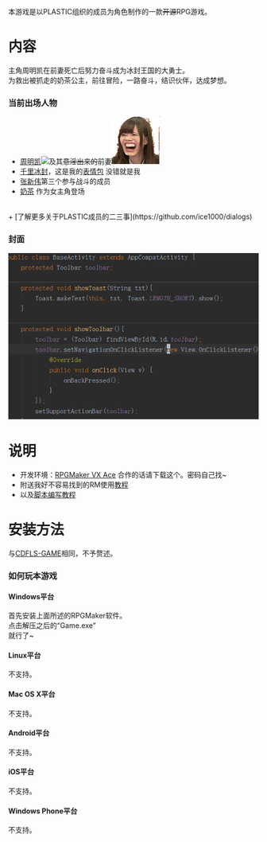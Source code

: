 本游戏是以PLASTIC组织的成员为角色制作的一款~~开源~~RPG游戏。

# 内容
主角周明凯在前妻死亡后努力奋斗成为冰封王国的大勇士。<br/>
为救出被抓走的奶茶公主，前往冒险，一路奋斗，结识伙伴，达成梦想。<br/>

### 当前出场人物
+ [周明凯](https://github.com/sg-first)![](./Graphics/Faces/Actor1_呃.png)及其~~意淫出来的~~前妻![](./Graphics/Faces/凯凯前妻.png)
+ [千里冰封](https://github.com/ice1000)，这是我的[表情包](./Graphics/Faces/ice1000.png) 没错就是我
+ [张新伟](https://github.com/iXinwei)第三个参与战斗的成员
+ [奶茶](https://github.com/Tardis07) 作为女主角登场
<br/>
+ [了解更多关于PLASTIC成员的二三事](https://github.com/ice1000/dialogs)

### 封面
![](./Graphics/Titles1/title.png)

# 说明
+ 开发环境：[RPGMaker VX Ace](http://pan.baidu.com/s/1kUlSmyz "密码：1plm") 合作的话请下载这个。密码自己找~
+ 附送我好不容易找到的RM使用[教程](https://github.com/ice1000/cdfls-game/blob/master/extra/ins.pdf)
+ 以及[脚本编写教程](http://tieba.baidu.com/p/83145477)

# 安装方法
与[CDFLS-GAME](https://github.com/ice1000/cdfls-game "也是我写的")相同，不予赘述。

### 如何玩本游戏

#### Windows平台
首先安装上面所述的RPGMaker软件。<br/>
点击解压之后的“Game.exe”<br/>
就行了~

#### Linux平台
不支持。
#### Mac OS X平台
不支持。
#### Android平台
不支持。
#### iOS平台
不支持。
#### Windows Phone平台
不支持。
